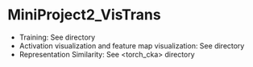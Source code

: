 # MiniProject2_VisTrans

- Training: See <training> directory
- Activation visualization and feature map visualization: See <visualize> directory
- Representation Similarity: See <torch_cka> directory 
